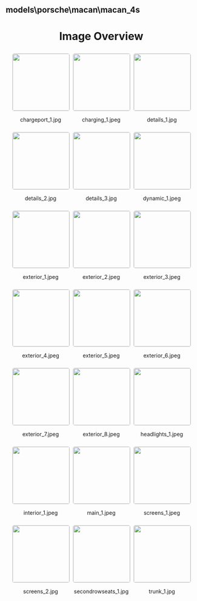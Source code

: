 ## models\porsche\macan\macan_4s


<style>
    .image-gallery {
        display: flex;
        flex-wrap: wrap;
        gap: 10px;
        justify-content: center;
        padding: 10px;
    }
    .image-gallery img {
        width: 150px;
        height: auto;
        border: 1px solid #ddd;
        border-radius: 5px;
    }
    .image-gallery div {
        flex: 1 1 calc(33.333% - 20px); /* Three images per row on large screens */
        max-width: 150px;
        text-align: center;
    }
    @media (max-width: 768px) {
        .image-gallery div {
            flex: 1 1 calc(50% - 20px); /* Two images per row on medium screens */
        }
    }
    @media (max-width: 480px) {
        .image-gallery div {
            flex: 1 1 100%; /* One image per row on small screens */
        }
    }
</style>
<h1 style ="text-align: center;"> Image Overview </h1> <div class="image-gallery">
<div>
<img src="https://media.evkx.net/multimedia/models/porsche/macan/macan_4s/chargeport_1_st.jpg">
<p>chargeport_1.jpg</p>
</div>
<div>
<img src="https://media.evkx.net/multimedia/models/porsche/macan/macan_4s/charging_1_st.jpeg">
<p>charging_1.jpeg</p>
</div>
<div>
<img src="https://media.evkx.net/multimedia/models/porsche/macan/macan_4s/details_1_st.jpg">
<p>details_1.jpg</p>
</div>
<div>
<img src="https://media.evkx.net/multimedia/models/porsche/macan/macan_4s/details_2_st.jpg">
<p>details_2.jpg</p>
</div>
<div>
<img src="https://media.evkx.net/multimedia/models/porsche/macan/macan_4s/details_3_st.jpg">
<p>details_3.jpg</p>
</div>
<div>
<img src="https://media.evkx.net/multimedia/models/porsche/macan/macan_4s/dynamic_1_st.jpeg">
<p>dynamic_1.jpeg</p>
</div>
<div>
<img src="https://media.evkx.net/multimedia/models/porsche/macan/macan_4s/exterior_1_st.jpeg">
<p>exterior_1.jpeg</p>
</div>
<div>
<img src="https://media.evkx.net/multimedia/models/porsche/macan/macan_4s/exterior_2_st.jpeg">
<p>exterior_2.jpeg</p>
</div>
<div>
<img src="https://media.evkx.net/multimedia/models/porsche/macan/macan_4s/exterior_3_st.jpeg">
<p>exterior_3.jpeg</p>
</div>
<div>
<img src="https://media.evkx.net/multimedia/models/porsche/macan/macan_4s/exterior_4_st.jpeg">
<p>exterior_4.jpeg</p>
</div>
<div>
<img src="https://media.evkx.net/multimedia/models/porsche/macan/macan_4s/exterior_5_st.jpeg">
<p>exterior_5.jpeg</p>
</div>
<div>
<img src="https://media.evkx.net/multimedia/models/porsche/macan/macan_4s/exterior_6_st.jpeg">
<p>exterior_6.jpeg</p>
</div>
<div>
<img src="https://media.evkx.net/multimedia/models/porsche/macan/macan_4s/exterior_7_st.jpeg">
<p>exterior_7.jpeg</p>
</div>
<div>
<img src="https://media.evkx.net/multimedia/models/porsche/macan/macan_4s/exterior_8_st.jpeg">
<p>exterior_8.jpeg</p>
</div>
<div>
<img src="https://media.evkx.net/multimedia/models/porsche/macan/macan_4s/headlights_1_st.jpeg">
<p>headlights_1.jpeg</p>
</div>
<div>
<img src="https://media.evkx.net/multimedia/models/porsche/macan/macan_4s/interior_1_st.jpeg">
<p>interior_1.jpeg</p>
</div>
<div>
<img src="https://media.evkx.net/multimedia/models/porsche/macan/macan_4s/main_1_st.jpeg">
<p>main_1.jpeg</p>
</div>
<div>
<img src="https://media.evkx.net/multimedia/models/porsche/macan/macan_4s/screens_1_st.jpeg">
<p>screens_1.jpeg</p>
</div>
<div>
<img src="https://media.evkx.net/multimedia/models/porsche/macan/macan_4s/screens_2_st.jpg">
<p>screens_2.jpg</p>
</div>
<div>
<img src="https://media.evkx.net/multimedia/models/porsche/macan/macan_4s/secondrowseats_1_st.jpg">
<p>secondrowseats_1.jpg</p>
</div>
<div>
<img src="https://media.evkx.net/multimedia/models/porsche/macan/macan_4s/trunk_1_st.jpg">
<p>trunk_1.jpg</p>
</div>
</div>
